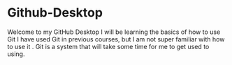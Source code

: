 # Github-Desktop
Welcome to my GitHub Desktop
I will be learning the basics of how to use Git
I have used Git in previous courses, but I am not super familiar with how to use it . Git is a system that will take some time for me to get used to using.